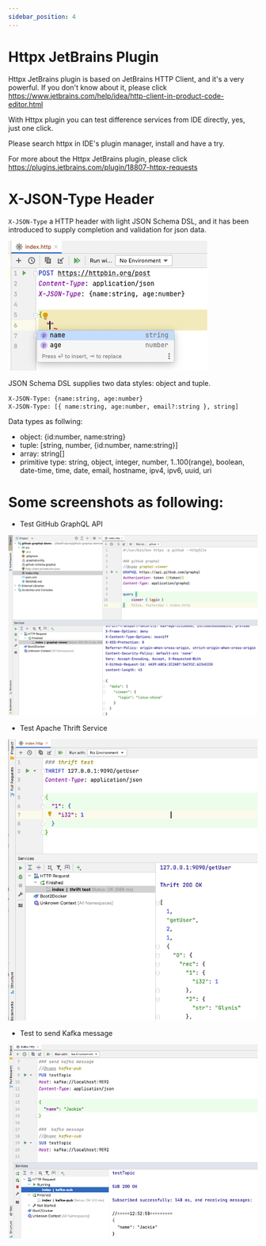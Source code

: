 ```yaml
---
sidebar_position: 4
---
```


# Httpx JetBrains Plugin

Httpx JetBrains plugin is based on JetBrains HTTP Client, and it's a very powerful.
If you don't know about it, please click https://www.jetbrains.com/help/idea/http-client-in-product-code-editor.html

With Httpx plugin you can test difference services from IDE directly, yes, just one click.

Please search httpx in IDE's plugin manager, install and have a try.

For more about the Httpx JetBrains plugin, please click https://plugins.jetbrains.com/plugin/18807-httpx-requests

# X-JSON-Type Header

`X-JSON-Type` a HTTP header with light JSON Schema DSL, and it has been introduced to supply completion and validation for json data. 

![JSON Schema DSL](../static/img/tutorial/json-schema-dsl.png)

JSON Schema DSL supplies two data styles: object and tuple. 

```
X-JSON-Type: {name:string, age:number}
X-JSON-Type: [{ name:string, age:number, email?:string }, string]
```

Data types as follwing: 

* object: {id:number, name:string}
* tuple: [string, number, {id:number, name:string}]
* array: string[]
* primitive type: string, object, integer, number, 1..100(range), boolean, date-time, time, date, email, hostname, ipv4, ipv6, uuid, uri


# Some screenshots as following:

* Test GitHub GraphQL API

![GitHub GraphQL API](../static/img/tutorial/httpx-plugin-graphql.png)

* Test Apache Thrift Service

![GitHub GraphQL API](../static/img/tutorial/httpx-plugin-thrift.png)

* Test to send Kafka message

![GitHub GraphQL API](../static/img/tutorial/httpx-plugin-kafka.png)
